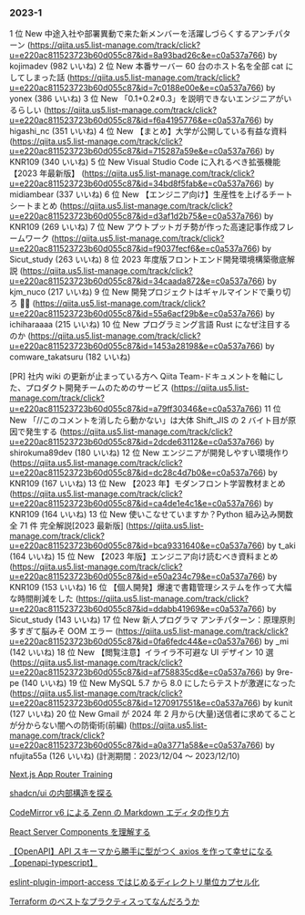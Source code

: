 ### 2023-1

1 位 New 中途入社や部署異動で来た新メンバーを活躍しづらくするアンチパターン (https://qiita.us5.list-manage.com/track/click?u=e220ac811523723b60d055c87&id=8a93bad26c&e=c0a537a766) by kojimadev (982 いいね)
2 位 New 本番サーバー 60 台のホスト名を全部 cat にしてしまった話 (https://qiita.us5.list-manage.com/track/click?u=e220ac811523723b60d055c87&id=7c0188e00e&e=c0a537a766) by yonex (386 いいね)
3 位 New 「0.1+0.2≠0.3」を説明できないエンジニアがいるらしい (https://qiita.us5.list-manage.com/track/click?u=e220ac811523723b60d055c87&id=f6a4195776&e=c0a537a766) by higashi_nc (351 いいね)
4 位 New 【まとめ】大学が公開している有益な資料 (https://qiita.us5.list-manage.com/track/click?u=e220ac811523723b60d055c87&id=715287a59e&e=c0a537a766) by KNR109 (340 いいね)
5 位 New Visual Studio Code に入れるべき拡張機能【2023 年最新版】 (https://qiita.us5.list-manage.com/track/click?u=e220ac811523723b60d055c87&id=34bd8f5fab&e=c0a537a766) by midiambear (337 いいね)
6 位 New 【エンジニア向け】生産性を上げるチートシートまとめ (https://qiita.us5.list-manage.com/track/click?u=e220ac811523723b60d055c87&id=d3af1d2b75&e=c0a537a766) by KNR109 (269 いいね)
7 位 New アウトプットガチ勢が作った高速記事作成フレームワーク (https://qiita.us5.list-manage.com/track/click?u=e220ac811523723b60d055c87&id=f9037fecf6&e=c0a537a766) by Sicut_study (263 いいね)
8 位 2023 年度版フロントエンド開発環境構築徹底解説 (https://qiita.us5.list-manage.com/track/click?u=e220ac811523723b60d055c87&id=34caada872&e=c0a537a766) by kjm_nuco (217 いいね)
9 位 New 開発プロジェクトはギャルマインドで乗り切ろ 🤟💫 (https://qiita.us5.list-manage.com/track/click?u=e220ac811523723b60d055c87&id=55a6acf29b&e=c0a537a766) by ichiharaaaa (215 いいね)
10 位 New プログラミング言語 Rust になぜ注目するのか (https://qiita.us5.list-manage.com/track/click?u=e220ac811523723b60d055c87&id=1453a28198&e=c0a537a766) by comware_takatsuru (182 いいね)

[PR] 社内 wiki の更新が止まっている方へ Qiita Team-ドキュメントを軸にした、プロダクト開発チームのためのサービス (https://qiita.us5.list-manage.com/track/click?u=e220ac811523723b60d055c87&id=a79ff30346&e=c0a537a766)
11 位 New 「//このコメントを消したら動かない」は大体 Shift_JIS の 2 バイト目が原因で発生する (https://qiita.us5.list-manage.com/track/click?u=e220ac811523723b60d055c87&id=2dcde63112&e=c0a537a766) by shirokuma89dev (180 いいね)
12 位 New エンジニアが開発しやすい環境作り (https://qiita.us5.list-manage.com/track/click?u=e220ac811523723b60d055c87&id=dc28c4d7b0&e=c0a537a766) by KNR109 (167 いいね)
13 位 New 【2023 年】モダンフロント学習教材まとめ (https://qiita.us5.list-manage.com/track/click?u=e220ac811523723b60d055c87&id=ca4de1e4c1&e=c0a537a766) by KNR109 (164 いいね)
13 位 New 使いこなせていますか？Python 組み込み関数全 71 件 完全解説[2023 最新版] (https://qiita.us5.list-manage.com/track/click?u=e220ac811523723b60d055c87&id=bca9331640&e=c0a537a766) by t_aki (164 いいね)
15 位 New 【2023 年版】エンジニア向け読むべき資料まとめ (https://qiita.us5.list-manage.com/track/click?u=e220ac811523723b60d055c87&id=e50a234c79&e=c0a537a766) by KNR109 (153 いいね)
16 位 【個人開発】爆速で書籍管理システムを作って大幅な時間削減をした (https://qiita.us5.list-manage.com/track/click?u=e220ac811523723b60d055c87&id=ddabb41969&e=c0a537a766) by Sicut_study (143 いいね)
17 位 New 新人プログラマ アンチパターン：原理原則多すぎて脳みそ OOM エラー (https://qiita.us5.list-manage.com/track/click?u=e220ac811523723b60d055c87&id=0fa6fedc44&e=c0a537a766) by \_mi (142 いいね)
18 位 New 【閲覧注意】イライラ不可避な UI デザイン 10 選 (https://qiita.us5.list-manage.com/track/click?u=e220ac811523723b60d055c87&id=af758835cd&e=c0a537a766) by 9re-pe (140 いいね)
19 位 New MySQL 5.7 から 8.0 にしたらテストが激遅になった (https://qiita.us5.list-manage.com/track/click?u=e220ac811523723b60d055c87&id=1270917551&e=c0a537a766) by kunit (127 いいね)
20 位 New Gmail が 2024 年 2 月から(大量)送信者に求めてることが分からない闇への防衛術(前編) (https://qiita.us5.list-manage.com/track/click?u=e220ac811523723b60d055c87&id=a0a3771a58&e=c0a537a766) by nfujita55a (126 いいね)
(計測期間：2023/12/04 〜 2023/12/10)

[Next.js App Router Training](https://nextjs-app-router-training.vercel.app)

[shadcn/ui の内部構造を探る](https://zenn.dev/morinokami/articles/anatomy-of-shadcn-ui)

[CodeMirror v6 による Zenn の Markdown エディタの作り方](https://zenn.dev/team_zenn/articles/zenn-markdown-editor-by-cm6)

[React Server Components を理解する](https://postd.cc/server-components/)

[【OpenAPI】API スキーマから勝手に型がつく axios を作って幸せになる【openapi-typescript】](https://zenn.dev/sum0/articles/8e903ed05ba681)

[eslint-plugin-import-access ではじめるディレクトリ単位カプセル化](https://zenn.dev/uhyo/articles/eslint-plugin-import-access)

[Terraform のベストなプラクティスってなんだろうか ](https://future-architect.github.io/articles/20190903/)

[]()

[]()
[]()
[]()
[]()
[]()
[]()
[]()
[]()
[]()
[]()
[]()
[]()
[]()
[]()
[]()
[]()
[]()
[]()
[]()
[]()
[]()
[]()
[]()
[]()
[]()
[]()
[]()
[]()
[]()
[]()
[]()
[]()
[]()
[]()
[]()
[]()
[]()
[]()
[]()
